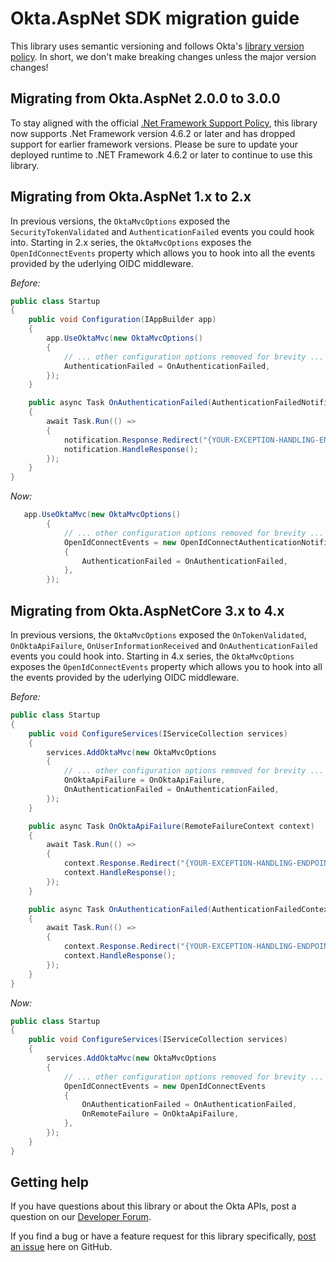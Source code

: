 # Okta.AspNet SDK migration guide

This library uses semantic versioning and follows Okta's [library version policy](https://developer.okta.com/code/library-versions/). In short, we don't make breaking changes unless the major version changes!

## Migrating from Okta.AspNet 2.0.0 to 3.0.0

To stay aligned with the official [.Net Framework Support Policy](https://dotnet.microsoft.com/en-us/platform/support/policy/dotnet-framework), this library now supports .Net Framework version 4.6.2 or later and has dropped support for earlier framework versions.  Please be sure to update your deployed runtime to .NET Framework 4.6.2 or later to continue to use this library.

## Migrating from Okta.AspNet 1.x to 2.x

In previous versions, the `OktaMvcOptions` exposed the `SecurityTokenValidated` and `AuthenticationFailed` events you could hook into. Starting in 2.x series, the  `OktaMvcOptions` exposes the `OpenIdConnectEvents` property which allows you to hook into all the events provided by the uderlying OIDC middleware.

_Before:_

```csharp
public class Startup
{
    public void Configuration(IAppBuilder app)
    {
        app.UseOktaMvc(new OktaMvcOptions()
        {
            // ... other configuration options removed for brevity ...
            AuthenticationFailed = OnAuthenticationFailed,
        });
    }

    public async Task OnAuthenticationFailed(AuthenticationFailedNotification<OpenIdConnectMessage, OpenIdConnectAuthenticationOptions> notification)
    {
        await Task.Run(() =>
        {
            notification.Response.Redirect("{YOUR-EXCEPTION-HANDLING-ENDPOINT}?message=" + notification.Exception.Message);
            notification.HandleResponse();
        });
    }
}
```

_Now:_

```csharp
   app.UseOktaMvc(new OktaMvcOptions()
        {
            // ... other configuration options removed for brevity ...
            OpenIdConnectEvents = new OpenIdConnectAuthenticationNotifications
            {
                AuthenticationFailed = OnAuthenticationFailed,
            },
        });
```
## Migrating from Okta.AspNetCore 3.x to 4.x

In previous versions, the `OktaMvcOptions` exposed the `OnTokenValidated`, `OnOktaApiFailure`, `OnUserInformationReceived` and `OnAuthenticationFailed` events you could hook into. Starting in 4.x series, the  `OktaMvcOptions` exposes the `OpenIdConnectEvents` property which allows you to hook into all the events provided by the uderlying OIDC middleware.

_Before:_

```csharp
public class Startup
{
    public void ConfigureServices(IServiceCollection services)
    {
        services.AddOktaMvc(new OktaMvcOptions
        {
            // ... other configuration options removed for brevity ...
            OnOktaApiFailure = OnOktaApiFailure,
            OnAuthenticationFailed = OnAuthenticationFailed,
        });
    }

    public async Task OnOktaApiFailure(RemoteFailureContext context)
    {
        await Task.Run(() =>
        {
            context.Response.Redirect("{YOUR-EXCEPTION-HANDLING-ENDPOINT}?message=" + context.Failure.Message);
            context.HandleResponse();
        });
    }

    public async Task OnAuthenticationFailed(AuthenticationFailedContext context)
    {
        await Task.Run(() =>
        {
            context.Response.Redirect("{YOUR-EXCEPTION-HANDLING-ENDPOINT}?message=" + context.Exception.Message);
            context.HandleResponse();
        });
    }
}
```

_Now:_

```csharp
public class Startup
{
    public void ConfigureServices(IServiceCollection services)
    {
        services.AddOktaMvc(new OktaMvcOptions
        {
            // ... other configuration options removed for brevity ...
            OpenIdConnectEvents = new OpenIdConnectEvents
            {
                OnAuthenticationFailed = OnAuthenticationFailed,
                OnRemoteFailure = OnOktaApiFailure,
            },
        });
    }
}
```

## Getting help

If you have questions about this library or about the Okta APIs, post a question on our [Developer Forum](https://devforum.okta.com).

If you find a bug or have a feature request for this library specifically, [post an issue](https://github.com/okta/okta-aspnet/issues) here on GitHub.
